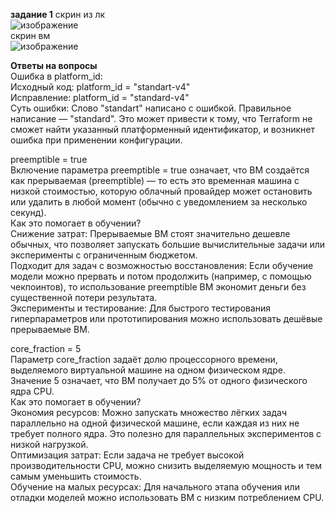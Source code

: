 **задание 1**
скрин из лк  
![изображение](https://github.com/user-attachments/assets/c23bd762-fbdd-4fe7-b79d-12e79a66c33c)  
скрин вм  
![изображение](https://github.com/user-attachments/assets/469a8bb2-d76f-456c-ac97-20b0fb55e7cd)  

**Ответы на вопросы**  
Ошибка в platform_id:  
Исходный код: platform_id = "standart-v4"  
Исправление: platform_id = "standard-v4"  
Суть ошибки: Слово "standart" написано с ошибкой. Правильное написание — "standard". Это может привести к тому, что Terraform не сможет найти указанный платформенный идентификатор, и возникнет ошибка при применении конфигурации.  

preemptible = true  
Включение параметра preemptible = true означает, что ВМ создаётся как прерываемая (preemptible) — то есть это временная машина с низкой стоимостью, которую облачный провайдер может остановить или удалить в любой момент (обычно с уведомлением за несколько секунд).  
Как это помогает в обучении?  
Снижение затрат: Прерываемые ВМ стоят значительно дешевле обычных, что позволяет запускать большие вычислительные задачи или эксперименты с ограниченным бюджетом.  
Подходит для задач с возможностью восстановления: Если обучение модели можно прервать и потом продолжить (например, с помощью чекпоинтов), то использование preemptible ВМ экономит деньги без существенной потери результата.  
Эксперименты и тестирование: Для быстрого тестирования гиперпараметров или прототипирования можно использовать дешёвые прерываемые ВМ.  

core_fraction = 5  
Параметр core_fraction задаёт долю процессорного времени, выделяемого виртуальной машине на одном физическом ядре. Значение 5 означает, что ВМ получает до 5% от одного физического ядра CPU.  
Как это помогает в обучении?  
Экономия ресурсов: Можно запускать множество лёгких задач параллельно на одной физической машине, если каждая из них не требует полного ядра. Это полезно для параллельных экспериментов с низкой нагрузкой.  
Оптимизация затрат: Если задача не требует высокой производительности CPU, можно снизить выделяемую мощность и тем самым уменьшить стоимость.  
Обучение на малых ресурсах: Для начального этапа обучения или отладки моделей можно использовать ВМ с низким потреблением CPU.

